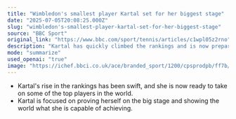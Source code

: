```yaml
---
title: "Wimbledon's smallest player Kartal set for her biggest stage"
date: "2025-07-05T20:08:25.000Z"
slug: "wimbledon's-smallest-player-kartal-set-for-her-biggest-stage"
source: "BBC Sport"
original_link: "https://www.bbc.com/sport/tennis/articles/c1wpl05z2rno"
description: "Kartal has quickly climbed the rankings and is now prepared to compete against some of the best players globally. With a strong focus on showcasing her skills and potential, Kartal is determined to make her mark on the big stage."
mode: "summarize"
used_openai: "true"
image: "https://ichef.bbci.co.uk/ace/branded_sport/1200/cpsprodpb/ff7b/live/59ccba90-59d9-11f0-960d-e9f1088a89fe.jpg"
---
```


- Kartal's rise in the rankings has been swift, and she is now ready to take on some of the top players in the world.
- Kartal is focused on proving herself on the big stage and showing the world what she is capable of achieving.